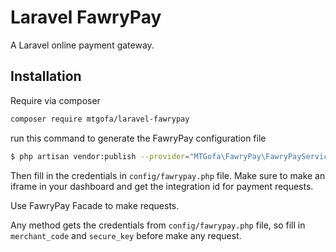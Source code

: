 # Laravel FawryPay

A Laravel online payment gateway.

## Installation

Require via composer

```bash
composer require mtgofa/laravel-fawrypay
```

run this command to generate the FawryPay configuration file
```bash
$ php artisan vendor:publish --provider="MTGofa\FawryPay\FawryPayServiceProvider"
```
Then fill in the credentials in `config/fawrypay.php` file. Make sure to make an iframe in your dashboard and get the integration id for payment requests.

Use FawryPay Facade to make requests.


Any method gets the credentials from `config/fawrypay.php` file, so fill in `merchant_code` and `secure_key` before make any request.
